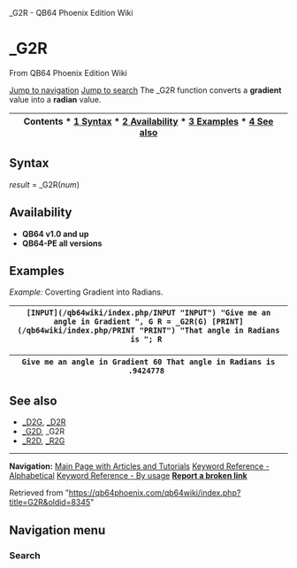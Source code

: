 


\_G2R - QB64 Phoenix Edition Wiki








# \_G2R



From QB64 Phoenix Edition Wiki



[Jump to navigation](#mw-head)
[Jump to search](#searchInput)
The \_G2R function converts a **gradient** value into a **radian** value.


  






| Contents * [1 Syntax](#Syntax) * [2 Availability](#Availability) * [3 Examples](#Examples) * [4 See also](#See_also) |
| --- |


## Syntax


*result* = \_G2R(*num*)
  




## Availability


* **QB64 v1.0 and up**
* **QB64-PE all versions**


  




## Examples


*Example:* Coverting Gradient into Radians.





| ``` [INPUT](/qb64wiki/index.php/INPUT "INPUT") "Give me an angle in Gradient ", G R = _G2R(G) [PRINT](/qb64wiki/index.php/PRINT "PRINT") "That angle in Radians is "; R  ``` |
| --- |




| ``` Give me an angle in Gradient 60 That angle in Radians is  .9424778  ``` |
| --- |


  




## See also


* [\_D2G](/qb64wiki/index.php/D2G "D2G"), [\_D2R](/qb64wiki/index.php/D2R "D2R")
* [\_G2D](/qb64wiki/index.php/G2D "G2D"), \_G2R
* [\_R2D](/qb64wiki/index.php/R2D "R2D"), [\_R2G](/qb64wiki/index.php/R2G "R2G")


  






---


**Navigation:**
[Main Page with Articles and Tutorials](/qb64wiki/index.php/Main_Page "Main Page")
[Keyword Reference - Alphabetical](/qb64wiki/index.php/Keyword_Reference_-_Alphabetical "Keyword Reference - Alphabetical")
[Keyword Reference - By usage](/qb64wiki/index.php/Keyword_Reference_-_By_usage "Keyword Reference - By usage")
**[Report a broken link](https://qb64phoenix.com/forum/showthread.php?tid=2800)**  





Retrieved from "<https://qb64phoenix.com/qb64wiki/index.php?title=G2R&oldid=8345>"




## Navigation menu








### Search





















